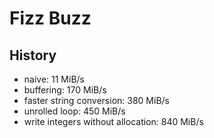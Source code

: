 # Fizz Buzz

## History

- naive: 11 MiB/s
- buffering: 170 MiB/s
- faster string conversion: 380 MiB/s
- unrolled loop: 450 MiB/s
- write integers without allocation: 840 MiB/s
